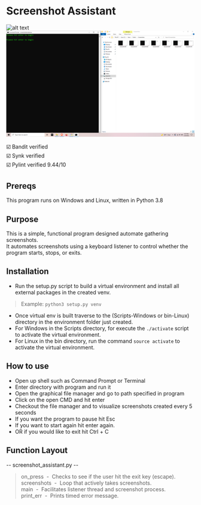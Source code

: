 # Screenshot Assistant
![alt text](https://github.com/ngimb64/Screenshot-Assistant/blob/master/ScreenshotAssistant.gif?raw=true)
![alt text](https://github.com/ngimb64/Screenshot-Assistant/blob/master/ScreenshotAssistant.png?raw=true)

&#9745;&#65039; Bandit verified<br>
&#9745;&#65039; Synk verified<br>
&#9745;&#65039; Pylint verified 9.44/10

## Prereqs
 This program runs on Windows and Linux, written in Python 3.8

## Purpose
This is a simple, functional program designed automate gathering screenshots.<br>
It automates screenshots using a keyboard listener to control whether the program starts, stops, or exits.

## Installation
- Run the setup.py script to build a virtual environment and install all external packages in the created venv.

> Example: `python3 setup.py venv`

- Once virtual env is built traverse to the (Scripts-Windows or bin-Linux) directory in the environment folder just created.
- For Windows in the Scripts directory, for execute the `./activate` script to activate the virtual environment.
- For Linux in the bin directory, run the command `source activate` to activate the virtual environment.

## How to use
- Open up shell such as Command Prompt or Terminal
- Enter directory with program and run it
- Open the graphical file manager and go to path specified in program
- Click on the open CMD and hit enter
- Checkout the file manager and to visualize screenshots created every 5 seconds
- If you want the program to pause hit Esc
- If you want to start again hit enter again.
- OR if you would like to exit hit Ctrl + C

## Function Layout
-- screenshot_assistant.py --

> on_press &nbsp;-&nbsp; Checks to see if the user hit the exit key (escape).<br>
> screenshots &nbsp;-&nbsp; Loop that actively takes screenshots.<br>
> main &nbsp;-&nbsp; Facilitates listener thread and screenshot process.<br>
> print_err &nbsp;-&nbsp; Prints timed error message.